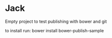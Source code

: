 Jack
======================
Empty project to test publishing with bower and git

to install run: bower install bower-publish-sample
